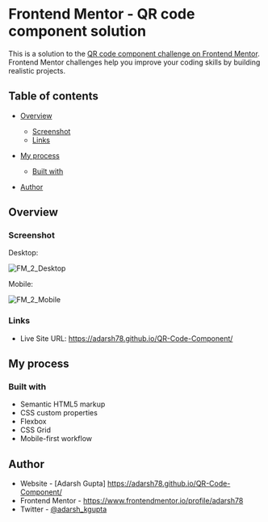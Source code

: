 # Frontend Mentor - QR code component solution

This is a solution to the [QR code component challenge on Frontend Mentor](https://www.frontendmentor.io/challenges/qr-code-component-iux_sIO_H). Frontend Mentor challenges help you improve your coding skills by building realistic projects. 

## Table of contents

- [Overview](#overview)
  - [Screenshot](#screenshot)
  - [Links](#links)
- [My process](#my-process)
  - [Built with](#built-with)
  
- [Author](#author)

## Overview

### Screenshot

Desktop:

![FM_2_Desktop](https://user-images.githubusercontent.com/64201509/218061439-a974d0d6-3f94-4ebe-91fa-ddc1a44c9c27.png)

Mobile:

![FM_2_Mobile](https://user-images.githubusercontent.com/64201509/218061518-5b48f371-9b7e-427b-b904-d6820e78314a.png)


### Links

- Live Site URL: https://adarsh78.github.io/QR-Code-Component/

## My process

### Built with

- Semantic HTML5 markup
- CSS custom properties
- Flexbox
- CSS Grid
- Mobile-first workflow

## Author

- Website - [Adarsh Gupta] https://adarsh78.github.io/QR-Code-Component/
- Frontend Mentor -  https://www.frontendmentor.io/profile/adarsh78
- Twitter - [@adarsh_kgupta](https://twitter.com/adarsh_kgupta)


